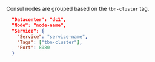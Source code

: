 
Consul nodes are grouped based on the `tbn-cluster` tag.

```json
  "Datacenter": "dc1",
  "Node": "node-name",
  "Service": {
    "Service": "service-name",
    "Tags": ["tbn-cluster"],
    "Port": 8080
  }
```
